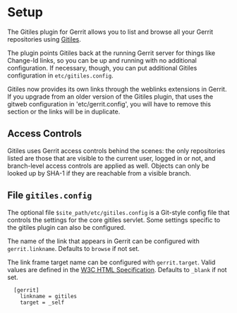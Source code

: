 Setup
=====

The Gitiles plugin for Gerrit allows you to list and browse all your Gerrit
repositories using [Gitiles](http://code.google.com/p/gitiles).

The plugin points Gitiles back at the running Gerrit server for things like
Change-Id links, so you can be up and running with no additional configuration.
If necessary, though, you can put additional Gitiles configuration in
`etc/gitiles.config`.

Gitiles now provides its own links through the weblinks extensions in Gerrit.
If you upgrade from an older version of the Gitiles plugin, that uses the gitweb
configuration in 'etc/gerrit.config', you will have to remove this section or
the links will be in duplicate.

Access Controls
---------------

Gitiles uses Gerrit access controls behind the scenes: the only repositories
listed are those that are visible to the current user, logged in or not, and
branch-level access controls are applied as well. Objects can only be looked up
by SHA-1 if they are reachable from a visible branch.

File `gitiles.config`
---------------------

The optional file `$site_path/etc/gitiles.config` is a Git-style config file
that controls the settings for the core gitiles servlet. Some settings specific
to the gitiles plugin can also be configured.

The name of the link that appears in Gerrit can be configured with
`gerrit.linkname`. Defaults to `browse` if not set.

The link frame target name can be configured with `gerrit.target`. Valid values
are defined in the [W3C HTML Specification](https://www.w3.org/TR/1999/REC-html401-19991224/types.html#type-frame-target).
Defaults to `_blank` if not set.

```
  [gerrit]
    linkname = gitiles
    target = _self
```
